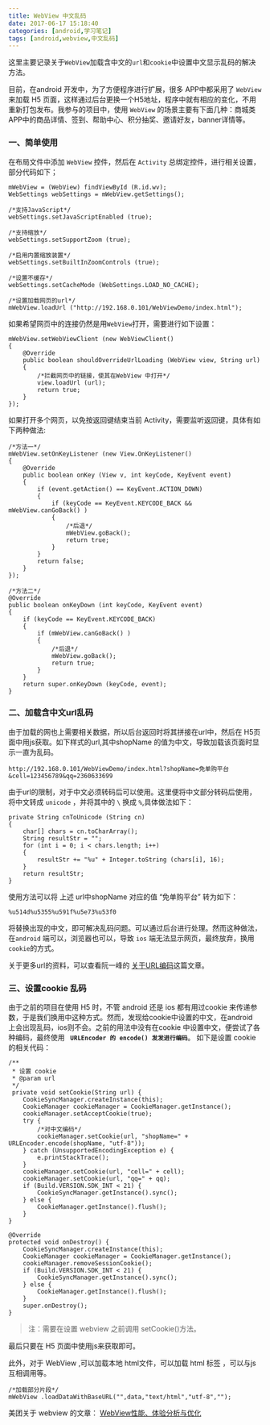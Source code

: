 ```yaml
---
title: WebView 中文乱码
date: 2017-06-17 15:18:40
categories: [android,学习笔记]
tags: [android,webview,中文乱码]
---
```



这里主要记录关于`WebView`加载含中文的`url`和`cookie`中设置中文显示乱码的解决方法。
<!--more-->
目前，在android 开发中，为了方便程序进行扩展，很多 APP中都采用了  `WebView` 来加载 H5 页面，这样通过后台更换一个H5地址，程序中就有相应的变化，不用重新打包发布。我参与的项目中，使用 `WebView` 的场景主要有下面几种：商城类APP中的商品详情、签到、帮助中心、积分抽奖、邀请好友，banner详情等。


### 一、简单使用
在布局文件中添加 `WebView`  控件，然后在 `Activity` 总绑定控件，进行相关设置，部分代码如下；

```
mWebView = (WebView) findViewById (R.id.wv);
WebSettings webSettings = mWebView.getSettings();

/*支持JavaScript*/
webSettings.setJavaScriptEnabled (true);

/*支持缩放*/
webSettings.setSupportZoom (true);

/*启用内置缩放装置*/
webSettings.setBuiltInZoomControls (true);

/*设置不缓存*/
webSettings.setCacheMode (WebSettings.LOAD_NO_CACHE);

/*设置加载网页的url*/
mWebView.loadUrl ("http://192.168.0.101/WebViewDemo/index.html");
```
如果希望网页中的连接仍然是用`WebView`打开，需要进行如下设置：

```
mWebView.setWebViewClient (new WebViewClient()
{
    @Override
    public boolean shouldOverrideUrlLoading (WebView view, String url)
    {
        /*拦截网页中的链接，使其在WebView 中打开*/
        view.loadUrl (url);
        return true;
    }
});
```

如果打开多个网页，以免按返回键结束当前 Activity，需要监听返回键，具体有如下两种做法:

```
/*方法一*/
mWebView.setOnKeyListener (new View.OnKeyListener()
{
    @Override
    public boolean onKey (View v, int keyCode, KeyEvent event)
    {
        if (event.getAction() == KeyEvent.ACTION_DOWN)
        {
            if (keyCode == KeyEvent.KEYCODE_BACK && mWebView.canGoBack() )
            {
                /*后退*/
                mWebView.goBack();
                return true;
            }
        }
        return false;
    }
});

/*方法二*/
@Override
public boolean onKeyDown (int keyCode, KeyEvent event)
{
    if (keyCode == KeyEvent.KEYCODE_BACK)
    {
        if (mWebView.canGoBack() )
        {
            /*后退*/
            mWebView.goBack();
            return true;
        }
    }
    return super.onKeyDown (keyCode, event);
}
```


### 二、加载含中文url乱码
由于加载的网也上需要相关数据，所以后台返回时将其拼接在url中，然后在 H5页面中用js获取。如下样式的url,其中shopName 的值为中文，导致加载该页面时显示一直为乱码。
```
http://192.168.0.101/WebViewDemo/index.html?shopName=免单购平台&cell=123456789&qq=2360633699
```
由于url的限制，对于中文必须转码后可以使用。这里便将中文部分转码后使用，将中文转成 `unicode` ，并将其中的 `\` 换成 `%`,具体做法如下：
```
private String cnToUnicode (String cn)
{
    char[] chars = cn.toCharArray();
    String resultStr = "";
    for (int i = 0; i < chars.length; i++)
    {
        resultStr += "%u" + Integer.toString (chars[i], 16);
    }
    return resultStr;
}
```
使用方法可以将 上述 url中shopName 对应的值 “免单购平台” 转为如下：
```
%u514d%u5355%u591f%u5e73%u53f0
```
将替换出现的中文，即可解决乱码问题。可以通过后台进行处理。然而这种做法，在`android` 端可以，浏览器也可以，导致 `ios` 端无法显示网页，最终放弃，换用 `cookie`的方式。

关于更多url的资料，可以查看阮一峰的 [关于URL编码](http://www.ruanyifeng.com/blog/2010/02/url_encoding.html)这篇文章。

### 三、设置cookie 乱码
由于之前的项目在使用 H5 时，不管 android 还是 ios 都有用过cookie 来传递参数，于是我们换用中这种方式。然而，发现给cookie中设置的中文，在android 上会出现乱码，ios则不会。之前的用法中没有在cookie 中设置中文，便尝试了各种编码，最终使用 **` URLEncoder 的 encode() 发发进行编码`**。
如下是设置 cookie 的相关代码：

```
/**
 * 设置 cookie
 * @param url
 */
 private void setCookie(String url) {
    CookieSyncManager.createInstance(this);
    CookieManager cookieManager = CookieManager.getInstance();
    cookieManager.setAcceptCookie(true);
    try {
        /*对中文编码*/
        cookieManager.setCookie(url, "shopName=" + URLEncoder.encode(shopName, "utf-8"));
    } catch (UnsupportedEncodingException e) {
        e.printStackTrace();
    }
    cookieManager.setCookie(url, "cell=" + cell);
    cookieManager.setCookie(url, "qq=" + qq);
    if (Build.VERSION.SDK_INT < 21) {
        CookieSyncManager.getInstance().sync();
    } else {
        CookieManager.getInstance().flush();
    }
}

@Override
protected void onDestroy() {
    CookieSyncManager.createInstance(this);
    CookieManager cookieManager = CookieManager.getInstance();
    cookieManager.removeSessionCookie();
    if (Build.VERSION.SDK_INT < 21) {
        CookieSyncManager.getInstance().sync();
    } else {
        CookieManager.getInstance().flush();
    }
    super.onDestroy();
}
```

> 注：需要在设置 webview 之前调用 setCookie()方法。

最后只要在 H5 页面中使用js来获取即可。

此外，对于 WebView ,可以加载本地 html文件，可以加载 html 标签 ，可以与js互相调用等。
```
/*加载部分片段*/
mWebView .loadDataWithBaseURL("",data,"text/html","utf-8","");
```
美团关于 webview 的文章：
[WebView性能、体验分析与优化](http://tech.meituan.com/WebViewPerf.html)





 

